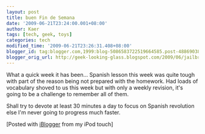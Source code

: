 ```yaml
---
layout: post
title: buen Fin de Semana
date: '2009-06-21T23:24:00.001+08:00'
author: Kaer
tags: [tech, geek, toys]
categories: tech
modified_time: '2009-06-21T23:26:31.408+08:00'
blogger_id: tag:blogger.com,1999:blog-5086583722519664585.post-4886903831527610981
blogger_orig_url: http://geek-looking-glass.blogspot.com/2009/06/jailbreaking-ipod.html
---
```


What a quick week it has been... Spanish lesson this week was quite tough with 
part of the reason being not prepared with the homework. Had loads of 
vocabulary shoved to us this week but with only a weekly revision, it's going 
to be a challenge to remember all of them. 

Shall try to devote at least 30 minutes a day to focus on Spanish revolution 
else I'm never going to progress much faster. 
 
[Posted with 
[iBlogger](http://illuminex.com/iBlogger/index.html) from my iPod touch] 
